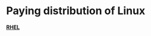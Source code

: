 # Paying distribution of Linux

[**RHEL**](Paying%20distribution%20of%20Linux%20077e320fd96348e5bbad14fcf30f18d8/RHEL%208963ce39660b4c4b8213852c28743f14.md)